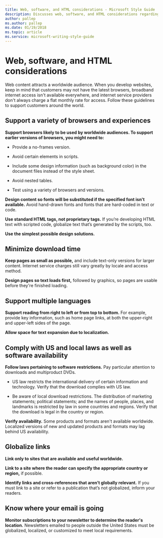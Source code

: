```yaml
---
title: Web, software, and HTML considerations - Microsoft Style Guide
description: Discusses web, software, and HTML considerations regarding web content that attracts a worldwide audience.
author: pallep
ms.author: pallep
ms.date: 01/19/2018
ms.topic: article
ms.service: microsoft-writing-style-guide
---
```


# Web, software, and HTML considerations

Web content attracts a worldwide audience. When you develop websites, keep in mind that customers may not have the latest browsers, broadband
internet access isn't available everywhere, and internet service
providers don't always charge a flat monthly rate for access. Follow these guidelines to support customers around the world.

## Support a variety of browsers and experiences

**Support browsers likely to be used by worldwide audiences. To support earlier versions of browsers, you might need to:**

  - Provide a no-frames version. 
  
  - Avoid certain elements in scripts. 
  
  - Include some design information (such as background color) in the document files instead of the style sheet. 
  
  - Avoid nested tables.
  
  - Test using a variety of browsers and versions. 

**Design content so fonts will be substituted if the specified font isn't
available.** Avoid hand-drawn fonts and fonts that are hard-coded in text or code.

**Use standard HTML tags, not proprietary tags.** If you’re developing HTML text with scripted code, globalize text that’s generated by the scripts, too.

**Use the simplest possible design solutions.**

## Minimize download time

**Keep pages as small as possible,**
and include text-only versions for larger content. Internet service
charges still vary greatly by locale and access method.

**Design pages so text loads first,** followed by graphics, so pages are usable before they're finished loading. 

## Support multiple languages

**Support reading from right to left or from top to bottom.**
For example, provide key information, such as home
page links, at both the upper-right and upper-left sides of the
page. 

**Allow space for text expansion due to localization.**

## Comply with US and local laws as well as software availability

**Follow laws pertaining to software restrictions.** Pay particular attention to downloads and multiproduct DVDs. 

  - US
    law restricts the international delivery of certain
    information and technology. Verify that the download complies with
    US law.
    
  - Be
    aware of local download restrictions. The distribution of
    marketing statements; political statements; and the names of people,
    places, and landmarks is restricted by law in some countries and
    regions. Verify that the download is legal in the country or
    region.

**Verify availability.**
Some products and formats aren't available worldwide.
Localized versions of new and updated products and formats may lag
behind US availability. 

## Globalize links

**Link only to sites that are available and useful worldwide.**

**Link to a site where the reader can specify the appropriate country or region,** if possible.

**Identify links and cross-references that aren’t globally relevant.** If you must link to a site or refer to a publication that’s not globalized, inform your readers.

## Know where your email is going

**Monitor subscriptions to your newsletter to determine the reader's location.**
Newsletters emailed to people outside the United States must
be globalized, localized, or customized to meet local
requirements.

